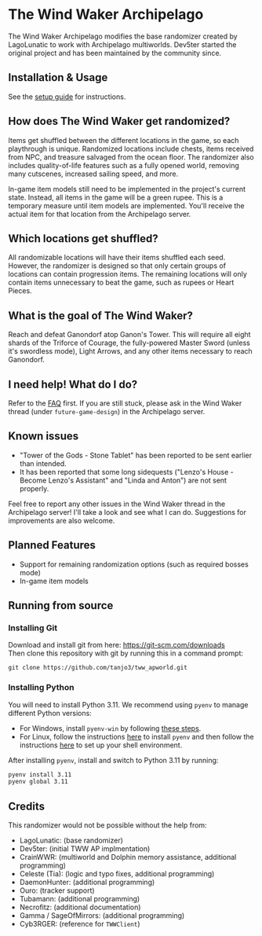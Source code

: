 # The Wind Waker Archipelago

The Wind Waker Archipelago modifies the base randomizer created by LagoLunatic to work with Archipelago multiworlds.
Dev5ter started the original project and has been maintained by the community since.

## Installation & Usage
See the [setup guide](https://github.com/tanjo3/tww_apworld/blob/master/docs/setup_en.md) for instructions.

## How does The Wind Waker get randomized?
Items get shuffled between the different locations in the game, so each playthrough is unique. Randomized locations
include chests, items received from NPC, and treasure salvaged from the ocean floor. The randomizer also includes
quality-of-life features such as a fully opened world, removing many cutscenes, increased sailing speed, and more.


In-game item models still need to be implemented in the project's current state. Instead, all items in the game will be
a green rupee. This is a temporary measure until item models are implemented. You'll receive the actual item for that
location from the Archipelago server.

## Which locations get shuffled?
All randomizable locations will have their items shuffled each seed. However, the randomizer is designed so that only
certain groups of locations can contain progression items. The remaining locations will only contain items unnecessary
to beat the game, such as rupees or Heart Pieces.

## What is the goal of The Wind Waker?
Reach and defeat Ganondorf atop Ganon's Tower. This will require all eight shards of the Triforce of Courage, the
fully-powered Master Sword (unless it's swordless mode), Light Arrows, and any other items necessary to reach Ganondorf.

## I need help! What do I do?
Refer to the [FAQ](https://lagolunatic.github.io/wwrando/faq/) first. If you are still stuck, please ask in the Wind
Waker thread (under `future-game-design`) in the Archipelago server.

## Known issues
* "Tower of the Gods - Stone Tablet" has been reported to be sent earlier than intended.
* It has been reported that some long sidequests ("Lenzo's House - Become Lenzo's Assistant" and "Linda and Anton") are
not sent properly.

Feel free to report any other issues in the Wind Waker thread in the Archipelago server! I'll take a look and see what I
can do. Suggestions for improvements are also welcome.

## Planned Features
* Support for remaining randomization options (such as required bosses mode)
* In-game item models

## Running from source
### Installing Git
Download and install git from here: https://git-scm.com/downloads  
Then clone this repository with git by running this in a command prompt:  
```
git clone https://github.com/tanjo3/tww_apworld.git
```

### Installing Python
You will need to install Python 3.11. We recommend using `pyenv` to manage different Python versions:  
- For Windows, install `pyenv-win` by following
[these steps](https://github.com/pyenv-win/pyenv-win?tab=readme-ov-file#quick-start).  
- For Linux, follow the instructions [here](https://github.com/pyenv/pyenv?tab=readme-ov-file#automatic-installer) to
install `pyenv` and then follow the instructions
[here](https://github.com/pyenv/pyenv?tab=readme-ov-file#set-up-your-shell-environment-for-pyenv) to set up your shell environment.  

After installing `pyenv`, install and switch to Python 3.11 by running:
```sh
pyenv install 3.11
pyenv global 3.11
```

## Credits
This randomizer would not be possible without the help from:
* LagoLunatic: (base randomizer)
* Dev5ter: (initial TWW AP implmentation)
* CrainWWR: (multiworld and Dolphin memory assistance, additional programming)
* Celeste (Tia): (logic and typo fixes, additional programming)
* DaemonHunter: (additional programming)
* Ouro: (tracker support)
* Tubamann: (additional programming)
* Necrofitz: (additional documentation)
* Gamma / SageOfMirrors: (additional programming)
* Cyb3RGER: (reference for `TWWClient`)
